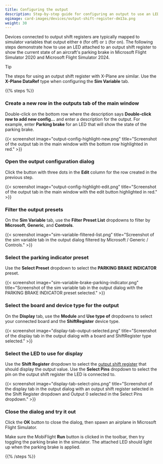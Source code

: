 ```yaml
---
title: Configuring the output
description: Step-by-step guide for configuring an output to use an LED attached to an output shift register or LED driver in MobiFlight.
ogimage: card-images/devices/output-shift-register-dm13a.png
weight: 30
---
```


Devices connected to output shift registers are typically mapped to simulator variables that output either `0` (for off) or `1` (for on). The following steps demonstrate how to use an LED attached to an output shift register to show the current state of an aircraft's parking brake in Microsoft Flight Simulator 2020 and Microsoft Flight Simulator 2024.

> [!TIP]
> The steps for using an output shift register with X-Plane are similar. Use the **X-Plane DataRef** type when configuring the **Sim Variable** tab.

{{% steps %}}

### Create a new row in the outputs tab of the main window

Double-click on the bottom row where the description says **Double-click row to add new config...** and enter a description for the output. For example, enter **Parking brake** for an LED that will show the state of the parking brake.

{{< screenshot image="output-config-highlight-new.png" title="Screenshot of the output tab in the main window with the bottom row highlighted in red." >}}

### Open the output configuration dialog

Click the button with three dots in the **Edit** column for the row created in the previous step.

{{< screenshot image="output-config-highlight-edit.png" title="Screenshot of the output tab in the main window with the edit button highlighted in red." >}}

### Filter the output presets

On the **Sim Variable** tab, use the **Filter Preset List** dropdowns to filter by **Microsoft**, **Generic**, and **Controls**.

{{< screenshot image="sim-variable-filtered-list.png" title="Screenshot of the sim variable tab in the output dialog filtered by Microsoft / Generic / Controls." >}}

### Select the parking indicator preset

Use the **Select Preset** dropdown to select the **PARKING BRAKE INDICATOR** preset.

{{< screenshot image="sim-variable-brake-parking-indicator.png" title="Screenshot of the sim variable tab in the output dialog with the PARKING BRAKE INDICATOR preset selected." >}}

### Select the board and device type for the output

On the **Display** tab, use the **Module** and **Use type of** dropdowns to select your connected board and the **ShiftRegister** device type.

{{< screenshot image="display-tab-output-selected.png" title="Screenshot of the display tab in the output dialog with a board and ShiftRegister type selected." >}}

### Select the LED to use for display

Use the **Shift Register** dropdown to select the [output shift register](/devices/output-shift-register/adding-device) that should display the output value. Use the **Select Pins** dropdown to select the pin on the output shift register the LED is connected to.

{{< screenshot image="display-tab-select-pins.png" title="Screenshot of the display tab in the output dialog with an output shift register selected in the Shift Register dropdown and Output 0 selected in the Select Pins dropdown." >}}

### Close the dialog and try it out

Click the **OK** button to close the dialog, then spawn an airplane in Microsoft Flight Simulator.

Make sure the MobiFlight **Run** button is clicked in the toolbar, then try toggling the parking brake in the simulator. The attached LED should light up when the parking brake is applied.

{{% /steps %}}
